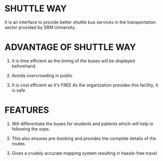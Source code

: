 # SHUTTLE WAY

It is an interface to provide
better shuttle bus services in the
transportation sector provided by
SRM University.

# ADVANTAGE OF SHUTTLE WAY

1) It is time efficient as the timing
of the buses will be displayed
beforehand.

2) Avoids overcrowding in public

3) It is cost efficient as it's FREE
As the organization provides this
facility, it is safe.


# FEATURES 

1) Will differentiate the buses for
students and patients which will
help in following the sops.

2) This also ensures pre-booking
and provides the complete details
of the routes.

3) Gives a crudely accurate mapping
system resulting in hassle-free
travel
